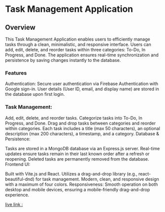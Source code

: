 # Task Management Application
## Overview
This Task Management Application enables users to efficiently manage tasks through a clean, minimalistic, and responsive interface. Users can add, edit, delete, and reorder tasks within three categories: To-Do, In Progress, and Done. The application ensures real-time synchronization and persistence by saving changes instantly to the database.

### Features
Authentication: Secure user authentication via Firebase Authentication with Google sign-in. User details (User ID, email, and display name) are stored in the database upon first login.

### Task Management:

Add, edit, delete, and reorder tasks.
Categorize tasks into To-Do, In Progress, and Done.
Drag and drop tasks between categories and reorder within categories.
Each task includes a title (max 50 characters), an optional description (max 200 characters), a timestamp, and a category.
Database & Persistence:

Tasks are stored in a MongoDB database via an Express.js server.
Real-time updates ensure tasks remain in their last known order after a refresh or reopening.
Deleted tasks are permanently removed from the database.
Frontend UI:

Built with Vite.js and React.
Utilizes a drag-and-drop library (e.g., react-beautiful-dnd) for task management.
Modern, clean, and responsive design with a maximum of four colors.
Responsiveness: Smooth operation on both desktop and mobile devices, ensuring a mobile-friendly drag-and-drop experience.

 [live link :](https://task-management-b4adc.web.app/)